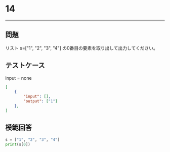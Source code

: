 # 14

---
## 問題

リスト s=["1", "2", "3", "4"] の0番目の要素を取り出して出力してください。

## テストケース
input = none
```json
[
	{
		"input": [],
		"output": ["1"]
  	},
]
```

## 模範回答
```python
s = ["1", "2", "3", "4"]
print(s[0])
```